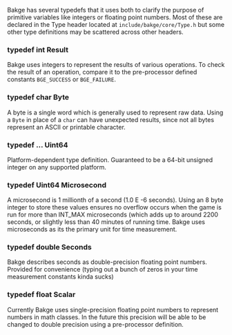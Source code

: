 Bakge has several typedefs that it uses both to clarify the purpose of primitive variables like integers or floating point numbers. Most of these are declared in the Type header located at `include/bakge/core/Type.h` but some other type definitions may be scattered across other headers.


### typedef int Result

Bakge uses integers to represent the results of various operations. To check the result of an operation, compare it to the pre-processor defined constants `BGE_SUCCESS` or `BGE_FAILURE`.


### typedef char Byte

A byte is a single word which is generally used to represent raw data. Using a `Byte` in place of a `char` can have unexpected results, since not all bytes represent an ASCII or printable character.


### typedef ... Uint64

Platform-dependent type definition. Guaranteed to be a 64-bit unsigned integer on any supported platform.


### typedef Uint64 Microsecond

A microsecond is 1 millionth of a second (1.0 E -6 seconds). Using an 8 byte integer to store these values ensures no overflow occurs when the game is run for more than INT_MAX microseconds (which adds up to around 2200 seconds, or slightly less than 40 minutes of running time. Bakge uses microseconds as its the primary unit for time measurement.


### typedef double Seconds

Bakge describes seconds as double-precision floating point numbers. Provided for convenience (typing out a bunch of zeros in your time measurement constants kinda sucks)


### typedef float Scalar

Currently Bakge uses single-precision floating point numbers to represent numbers in math classes. In the future this precision will be able to be changed to double precision using a pre-processor definition.

